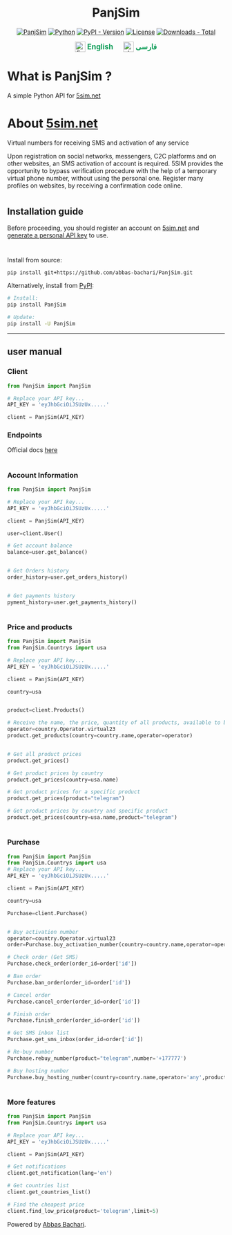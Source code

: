 <h1 align="center">PanjSim</h1>
<p align="center">
<a href="https://github.com/abbas-bachari/PanjSim"><img src="https://img.shields.io/badge/PanjSim%20-Version%201.0.4-green?style=plastic&logo=codemagic" alt="PanjSim"></a>
<a href="https://github.com/abbas-bachari/PanjSim"><img src="https://img.shields.io/badge/Python%20-3.7+-green?style=plastic&logo=Python" alt="Python"></a>
  <a href="https://pypi.org/project/PanjSim/"><img src="https://img.shields.io/pypi/v/PanjSim?style=flat-square" alt="PyPI - Version"></a>
  <a href="https://pypi.org/project/PanjSim/"><img src="https://img.shields.io/pypi/l/PanjSim?style=flat-square" alt="License"></a>
  <a href="https://pepy.tech/project/PanjSim"><img src="https://pepy.tech/badge/PanjSim?style=flat-square" alt="Downloads - Total"></a>
  
</p>
<p align="center">
  <a href="/README.md" style="text-decoration:none; display:inline-block; margin:0 10px;">
    <img src="https://flagcdn.com/w40/gb.png" alt="English" width="24" style="vertical-align:middle;">
    <strong style="vertical-align:middle; font-size:1.2em; color:#0f9d58">English</strong>
  </a>
  <a href="/README-fa.md" style="text-decoration:none; display:inline-block; margin:0 10px;">
    <img src="https://flagcdn.com/w40/ir.png" alt="فارسی" width="24" style="vertical-align:middle;">
    <strong style="vertical-align:middle; font-size:1.2em; color:#0f9d58">فارسی</strong>
  </a>
</p>

# What is PanjSim ?
A simple Python API for [5sim.net](https://5sim.net)


# About [5sim.net](https://5sim.net)
Virtual numbers for receiving SMS and activation of any service

Upon registration on social networks, messengers, C2C platforms and on other websites, an SMS activation of account is required. 5SIM provides the opportunity to bypass verification procedure with the help of a temporary virtual phone number, without using the personal one. Register many profiles on websites, by receiving a confirmation code online.
#

## Installation guide
Before proceeding, you should register an account on [5sim.net](https://5sim.net/) and [generate a personal API key](https://5sim.net/settings/security) to use. 


#

Install from source:
``` bash
pip install git+https://github.com/abbas-bachari/PanjSim.git
```

Alternatively, install from [PyPI](https://pypi.org/project/PanjSim/):

```bash
# Install:
pip install PanjSim

# Update:
pip install -U PanjSim
```
<hr>

## user manual

###  Client 

```python
from PanjSim import PanjSim

# Replace your API key...
API_KEY = 'eyJhbGciOiJSUzUx.....' 

client = PanjSim(API_KEY) 
```
 

### Endpoints 
Official docs [here](https://docs.5sim.net/)
#


### Account Information

```python
from PanjSim import PanjSim

# Replace your API key...
API_KEY = 'eyJhbGciOiJSUzUx.....' 

client = PanjSim(API_KEY) 

user=client.User()

# Get account balance
balance=user.get_balance()


# Get Orders history
order_history=user.get_orders_history()


# Get payments history
pyment_history=user.get_payments_history()

```
#
### Price and products

```python
from PanjSim import PanjSim
from PanjSim.Countrys import usa

# Replace your API key...
API_KEY = 'eyJhbGciOiJSUzUx.....' 

client = PanjSim(API_KEY) 

country=usa


product=client.Products()

# Receive the name, the price, quantity of all products, available to buy.
operator=country.Operator.virtual23
product.get_products(country=country.name,operator=operator)


# Get all product prices
product.get_prices()

# Get product prices by country
product.get_prices(country=usa.name)

# Get product prices for a specific product
product.get_prices(product="telegram")

# Get product prices by country and specific product
product.get_prices(country=usa.name,product="telegram")

```
#
### Purchase

```python
from PanjSim import PanjSim
from PanjSim.Countrys import usa
# Replace your API key...
API_KEY = 'eyJhbGciOiJSUzUx.....' 

client = PanjSim(API_KEY) 

country=usa

Purchase=client.Purchase()


# Buy activation number
operator=country.Operator.virtual23
order=Purchase.buy_activation_number(country=country.name,operator=operator,product='telegram')

# Check order (Get SMS)
Purchase.check_order(order_id=order['id'])

# Ban order
Purchase.ban_order(order_id=order['id'])

# Cancel order
Purchase.cancel_order(order_id=order['id'])

# Finish order
Purchase.finish_order(order_id=order['id'])

# Get SMS inbox list
Purchase.get_sms_inbox(order_id=order['id'])

# Re-buy number
Purchase.rebuy_number(product="telegram",number='+177777')

# Buy hosting number
Purchase.buy_hosting_number(country=country.name,operator='any',product='1day')
```
#
### More features

```python
from PanjSim import PanjSim
from PanjSim.Countrys import usa

# Replace your API key...
API_KEY = 'eyJhbGciOiJSUzUx.....' 

client = PanjSim(API_KEY) 

# Get notifications
client.get_notification(lang='en')

# Get countries list
client.get_countries_list()

# Find the cheapest price
client.find_low_price(product='telegram',limit=5)
```
Powered by [Abbas Bachari](https://github.com/abbas-bachari).
